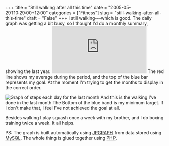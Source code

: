 +++
title = "Still walking after all this time"
date = "2005-05-29T10:29:00+12:00"
categories = ["Fitness"]
slug = "still-walking-after-all-this-time"
draft = "False"
+++
I still walking---which is good. The daily graph was getting a bit busy, so I
thought I'd do a monthly summary, showing the last year.  ![Graph of average
steps taken each month for last
year](http://www.thereflectivepractitioner.org/ps/local/peds_month.php?dummy=x)
The red line shows my average during the period, and the top of the blue bar
represents my goal. At the moment I'm trying to get the months to display in
the correct order.

![Graph of steps each day for the last month](/images/peds_lastmonth.php.png)
And this is the walking I've done in the last month.The Bottom of the
blue band is my minimum target. If I don't make that, I feel I've not
achieved the goal at all.

Besides walking I play squash once a week with my brother, and I do
boxing training twice a week. It all helps.

PS: The graph is built automatically using
[JPGRAPH](http://www.aditus.nu/jpgraph/) from
data stored using [MySQL](http://www.mysql.com/). The whole thing is
glued together using [PHP](http://www.php.net/).

